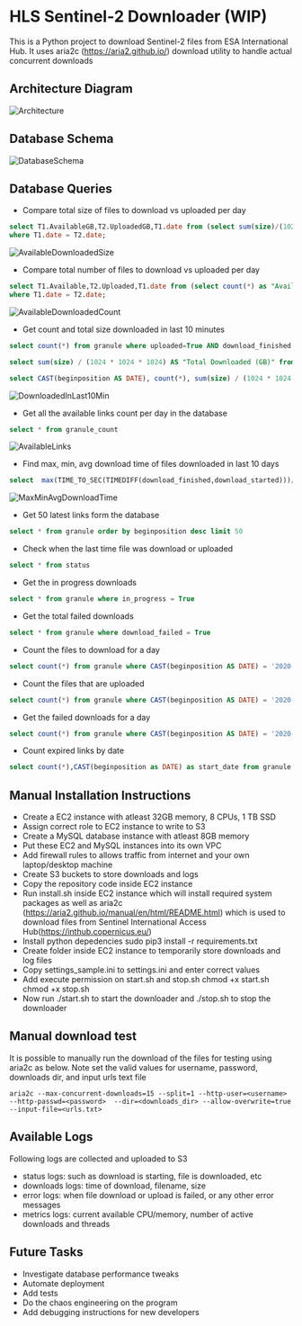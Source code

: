 # HLS Sentinel-2 Downloader (WIP)

This is a Python project to download Sentinel-2 files from ESA International Hub. 
It uses aria2c (https://aria2.github.io/) download utility to handle actual concurrent downloads


## Architecture Diagram
![Architecture](/images/downloader_architecture.png)

## Database Schema
![DatabaseSchema](/images/database_schema.png)


## Database Queries

* Compare total size of files to download vs uploaded per day
```sql
select T1.AvailableGB,T2.UploadedGB,T1.date from (select sum(size)/(1024*1024*1024) as "AvailableGB", CAST(beginposition as DATE) as "date" from granule where ignore_file=False  group by CAST(beginposition as DATE )) T1 JOIN (select sum(size)/(1024*1024*1024) as "UploadedGB", CAST(beginposition as DATE) as "date" from granule where uploaded=True  AND ignore_file=False  group by CAST(beginposition as DATE)) T2
where T1.date = T2.date;
```
![AvailableDownloadedSize](/images/available_vs_downloaded_size.png)

* Compare total number of files to download vs uploaded per day
```sql
select T1.Available,T2.Uploaded,T1.date from (select count(*) as "Available", CAST(beginposition as DATE) as "date" from granule where ignore_file=False  group by CAST(beginposition as DATE )) T1 JOIN (select count(*) as "Uploaded", CAST(beginposition as DATE) as "date" from granule where uploaded=True  AND ignore_file=False  group by CAST(beginposition as DATE)) T2
where T1.date = T2.date;
```
![AvailableDownloadedCount](/images/available_vs_downloaded_count.png)

* Get count and total size downloaded in last 10 minutes
```sql
select count(*) from granule where uploaded=True AND download_finished >= CONVERT_TZ( date_sub(now(),interval 10 minute), 'UTC', 'America/Chicago' )

select sum(size) / (1024 * 1024 * 1024) AS "Total Downloaded (GB)" from granule where uploaded=True AND download_finished >= CONVERT_TZ( date_sub(now(),interval 10 minute), 'UTC', 'America/Chicago' )

select CAST(beginposition AS DATE), count(*), sum(size) / (1024 * 1024 * 1024) AS "Total Downloaded (GB)" from granule where uploaded=True AND download_finished >= CONVERT_TZ(date_sub(now(),interval 10 minute), 'UTC', 'America/Chicago' ) group by CAST(beginposition AS DATE)

```
![DownloadedInLast10Min](/images/downloaded_in_last_10min.png)

* Get all the available links count per day in the database
```sql
select * from granule_count
```
![AvailableLinks](/images/available_links.png)


* Find max, min, avg download time of files downloaded in last 10 days
```sql
select  max(TIME_TO_SEC(TIMEDIFF(download_finished,download_started)))/60 as "Max Download Time (minutes)", min(TIME_TO_SEC(TIMEDIFF(download_finished,download_started)))/60 as "Min Download Time (minutes)", avg(TIME_TO_SEC(TIMEDIFF(download_finished,download_started)))/60 as "Avg Download Time (minutes)"  from granule where uploaded=True AND download_finished >= CONVERT_TZ(date_sub(now(),interval 10 day), 'UTC', 'America/Chicago' );
 ```
![MaxMinAvgDownloadTime](/images/max_min_avg_download_time.png)

* Get 50 latest links form the database
```sql
select * from granule order by beginposition desc limit 50
```

* Check when the last time file was download or uploaded
```sql
select * from status
```

* Get the in progress downloads 
```sql
select * from granule where in_progress = True
```

* Get the total failed downloads 
```sql
select * from granule where download_failed = True
```

* Count the files to download for a day
```sql
select count(*) from granule where CAST(beginposition AS DATE) = '2020-05-30' AND ignore_file = False;
```

* Count the files that are uploaded
```sql
select count(*) from granule where CAST(beginposition AS DATE) = '2020-05-30' AND uploaded = True AND ignore_file = False;
```

* Get the failed downloads for a day
```sql
select count(*) from granule where CAST(beginposition AS DATE) = '2020-05-30' AND download_failed = True
```

* Count expired links by date
```sql
select count(*),CAST(beginposition as DATE) as start_date from granule where expired=true group by CAST(beginposition as DATE);
```

## Manual Installation Instructions

* Create a EC2 instance with atleast 32GB memory, 8 CPUs, 1 TB SSD
* Assign correct role to EC2 instance to write to S3 
* Create a MySQL database instance with atleast 8GB memory
* Put these EC2 and MySQL instances into its own VPC
* Add firewall rules to allows traffic from internet and your own laptop/desktop machine
* Create S3 buckets to store downloads and logs
* Copy the repository code inside EC2 instance
* Run install.sh inside EC2 instance which will install required system packages as well as aria2c (https://aria2.github.io/manual/en/html/README.html) which is used to download files from Sentinel International Access Hub(https://inthub.copernicus.eu/)
* Install python depedencies 
     sudo pip3 install -r requirements.txt 
* Create folder inside EC2 instance to temporarily store downloads and log files
* Copy settings_sample.ini to settings.ini and enter correct values
* Add execute permission on start.sh and stop.sh
     chmod +x start.sh
     chmod +x stop.sh
* Now run ./start.sh to start the downloader and ./stop.sh to stop the downloader


## Manual download test

It is possible to manually run the download of the files for testing using aria2c as below. Note set the valid values for username, password, downloads dir, and input urls text file

```
aria2c --max-concurrent-downloads=15 --split=1 --http-user=<username> --http-passwd=<password>  --dir=<downloads_dir> --allow-overwrite=true --input-file=<urls.txt> 
```

## Available Logs

Following logs are collected and uploaded to S3
* status logs: such as download is starting, file is downloaded, etc
* downloads logs: time of download, filename, size
* error logs: when file download or upload is failed, or any other error messages
* metrics logs: current available CPU/memory, number of active downloads and threads


## Future Tasks

* Investigate database performance tweaks
* Automate deployment
* Add tests
* Do the chaos engineering on the program
* Add debugging instructions for new developers
